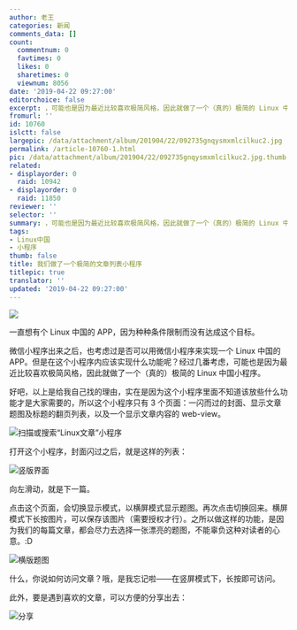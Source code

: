 ```yaml
---
author: 老王
categories: 新闻
comments_data: []
count:
  commentnum: 0
  favtimes: 0
  likes: 0
  sharetimes: 0
  viewnum: 8056
date: '2019-04-22 09:27:00'
editorchoice: false
excerpt: ，可能也是因为最近比较喜欢极简风格，因此就做了一个（真的）极简的 Linux 中国小程序。
fromurl: ''
id: 10760
islctt: false
largepic: /data/attachment/album/201904/22/092735gnqysmxmlcilkuc2.jpg
permalink: /article-10760-1.html
pic: /data/attachment/album/201904/22/092735gnqysmxmlcilkuc2.jpg.thumb.jpg
related:
- displayorder: 0
  raid: 10942
- displayorder: 0
  raid: 11850
reviewer: ''
selector: ''
summary: ，可能也是因为最近比较喜欢极简风格，因此就做了一个（真的）极简的 Linux 中国小程序。
tags:
- Linux中国
- 小程序
thumb: false
title: 我们做了一个极简的文章列表小程序
titlepic: true
translator: ''
updated: '2019-04-22 09:27:00'
---
```


![](/data/attachment/album/201904/22/092735gnqysmxmlcilkuc2.jpg)


一直想有个 Linux 中国的 APP，因为种种条件限制而没有达成这个目标。


微信小程序出来之后，也考虑过是否可以用微信小程序来实现一个 Linux 中国的 APP。但是在这个小程序内应该实现什么功能呢？经过几番考虑，可能也是因为最近比较喜欢极简风格，因此就做了一个（真的）极简的 Linux 中国小程序。


好吧，以上是给我自己找的理由，实在是因为这个小程序里面不知道该放些什么功能才是大家需要的，所以这个小程序只有 3 个页面：一闪而过的封面、显示文章题图及标题的翻页列表，以及一个显示文章内容的 web-view。


![扫描或搜索“Linux文章”小程序](/data/attachment/album/201904/22/091841ibtqs00302vqbmoa.jpg)


打开这个小程序，封面闪过之后，就是这样的列表：


![竖版界面](/data/attachment/album/201904/22/090307ckk71gi4qq7k9tf4.jpg)


向左滑动，就是下一篇。


点击这个页面，会切换显示模式，以横屏模式显示题图。再次点击切换回来。横屏模式下长按图片，可以保存该图片（需要授权才行）。之所以做这样的功能，是因为我们的每篇文章，都会尽力去选择一张漂亮的题图，不能辜负这种对读者的心意。:D


![横版题图](/data/attachment/album/201904/22/090719oxhsss9jf5hmhch3.jpg)


什么，你说如何访问文章？哦，是我忘记啦——在竖屏模式下，长按即可访问。


此外，要是遇到喜欢的文章，可以方便的分享出去：


![分享](/data/attachment/album/201904/22/091647hssve03qacqpu631.jpg)